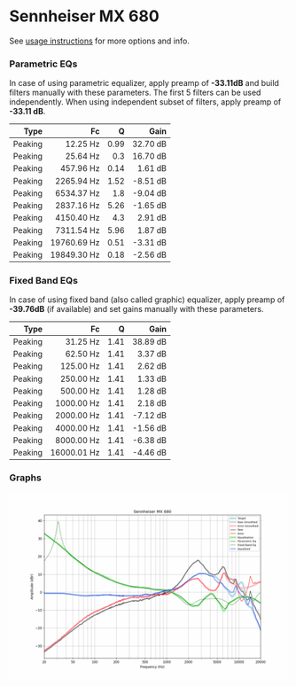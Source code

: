 # Sennheiser MX 680
See [usage instructions](https://github.com/jaakkopasanen/AutoEq#usage) for more options and info.

### Parametric EQs
In case of using parametric equalizer, apply preamp of **-33.11dB** and build filters manually
with these parameters. The first 5 filters can be used independently.
When using independent subset of filters, apply preamp of **-33.11 dB**.

| Type    | Fc          |    Q | Gain     |
|--------:|------------:|-----:|---------:|
| Peaking | 12.25 Hz    | 0.99 | 32.70 dB |
| Peaking | 25.64 Hz    | 0.3  | 16.70 dB |
| Peaking | 457.96 Hz   | 0.14 | 1.61 dB  |
| Peaking | 2265.94 Hz  | 1.52 | -8.51 dB |
| Peaking | 6534.37 Hz  | 1.8  | -9.04 dB |
| Peaking | 2837.16 Hz  | 5.26 | -1.65 dB |
| Peaking | 4150.40 Hz  | 4.3  | 2.91 dB  |
| Peaking | 7311.54 Hz  | 5.96 | 1.87 dB  |
| Peaking | 19760.69 Hz | 0.51 | -3.31 dB |
| Peaking | 19849.30 Hz | 0.18 | -2.56 dB |

### Fixed Band EQs
In case of using fixed band (also called graphic) equalizer, apply preamp of **-39.76dB**
(if available) and set gains manually with these parameters.

| Type    | Fc          |    Q | Gain     |
|--------:|------------:|-----:|---------:|
| Peaking | 31.25 Hz    | 1.41 | 38.89 dB |
| Peaking | 62.50 Hz    | 1.41 | 3.37 dB  |
| Peaking | 125.00 Hz   | 1.41 | 2.62 dB  |
| Peaking | 250.00 Hz   | 1.41 | 1.33 dB  |
| Peaking | 500.00 Hz   | 1.41 | 1.28 dB  |
| Peaking | 1000.00 Hz  | 1.41 | 2.18 dB  |
| Peaking | 2000.00 Hz  | 1.41 | -7.12 dB |
| Peaking | 4000.00 Hz  | 1.41 | -1.56 dB |
| Peaking | 8000.00 Hz  | 1.41 | -6.38 dB |
| Peaking | 16000.01 Hz | 1.41 | -4.46 dB |

### Graphs
![](./Sennheiser%20MX%20680.png)